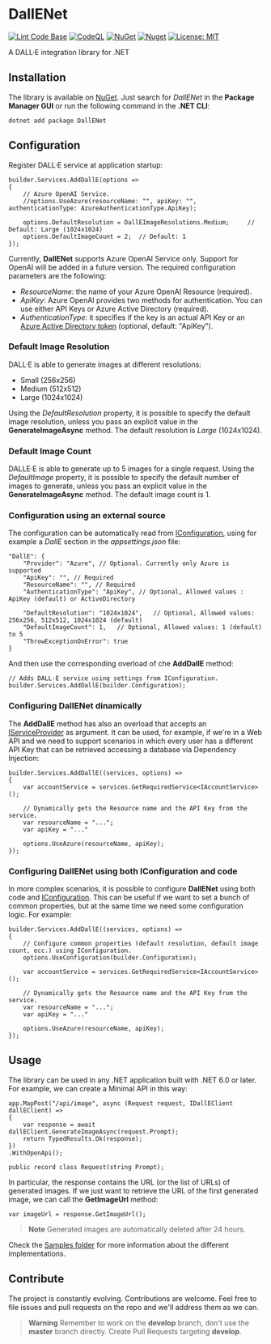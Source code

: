 # DallENet

[![Lint Code Base](https://github.com/marcominerva/DallENet/actions/workflows/linter.yml/badge.svg)](https://github.com/marcominerva/DallENet/actions/workflows/linter.yml)
[![CodeQL](https://github.com/marcominerva/DallENet/actions/workflows/codeql.yml/badge.svg)](https://github.com/marcominerva/DallENet/actions/workflows/codeql.yml)
[![NuGet](https://img.shields.io/nuget/v/DallENet.svg?style=flat-square)](https://www.nuget.org/packages/DallENet)
[![Nuget](https://img.shields.io/nuget/dt/DallENet)](https://www.nuget.org/packages/DallENet)
[![License: MIT](https://img.shields.io/badge/License-MIT-yellow.svg)](https://github.com/marcominerva/DallENet/blob/master/LICENSE)

A DALL·E integration library for .NET

## Installation

The library is available on [NuGet](https://www.nuget.org/packages/DallENet). Just search for *DallENet* in the **Package Manager GUI** or run the following command in the **.NET CLI**:

    dotnet add package DallENet

## Configuration

Register DALL·E service at application startup:

    builder.Services.AddDallE(options =>
    {
        // Azure OpenAI Service.
        //options.UseAzure(resourceName: "", apiKey: "", authenticationType: AzureAuthenticationType.ApiKey);

        options.DefaultResolution = DallEImageResolutions.Medium;     // Default: Large (1024x1024)
        options.DefaultImageCount = 2;  // Default: 1
    });


Currently, **DallENet** supports Azure OpenAI Service only. Support for OpenAI will be added in a future version. The required configuration parameters are the following:

- _ResourceName_: the name of your Azure OpenAI Resource (required).
- _ApiKey_: Azure OpenAI provides two methods for authentication. You can use either API Keys or Azure Active Directory (required).
- _AuthenticationType_: it specifies if the key is an actual API Key or an [Azure Active Directory token](https://learn.microsoft.com/azure/cognitive-services/openai/how-to/managed-identity) (optional, default: "ApiKey").

### Default Image Resolution

DALL·E is able to generate images at different resolutions:

- Small (256x256)
- Medium (512x512)
- Large (1024x1024)

Using the *DefaultResolution* property, it is possible to specify the default image resolution, unless you pass an explicit value in the **GenerateImageAsync** method. The default resolution is _Large_ (1024x1024).

### Default Image Count

DALLE·E is able to generate up to 5 images for a single request. Using the *DefaultImage* property, it is possible to specify the default number of images to generate, unless you pass an explicit value in the **GenerateImageAsync** method. The default image count is 1.

### Configuration using an external source

The configuration can be automatically read from [IConfiguration](https://learn.microsoft.com/en-us/dotnet/api/microsoft.extensions.configuration.iconfiguration), using for example a _DallE_ section in the _appsettings.json_ file:

    "DallE": {
        "Provider": "Azure", // Optional. Currently only Azure is supported
        "ApiKey": "", // Required
        "ResourceName": "", // Required 
        "AuthenticationType": "ApiKey", // Optional, Allowed values : ApiKey (default) or ActiveDirectory

        "DefaultResolution": "1024x1024",   // Optional, Allowed values: 256x256, 512x512, 1024x1024 (default)
        "DefaultImageCount": 1,   // Optional, Allowed values: 1 (default) to 5
        "ThrowExceptionOnError": true
    }

And then use the corresponding overload of che **AddDallE** method:

    // Adds DALL·E service using settings from IConfiguration.
    builder.Services.AddDallE(builder.Configuration);

### Configuring DallENet dinamically

The **AddDallE** method has also an overload that accepts an [IServiceProvider](https://learn.microsoft.com/dotnet/api/system.iserviceprovider) as argument. It can be used, for example, if we're in a Web API and we need to support scenarios in which every user has a different API Key that can be retrieved accessing a database via Dependency Injection:

    builder.Services.AddDallE((services, options) =>
    {
        var accountService = services.GetRequiredService<IAccountService>();

        // Dynamically gets the Resource name and the API Key from the service.
        var resourceName = "...";
        var apiKey = "..."

        options.UseAzure(resourceName, apiKey);
    });

### Configuring DallENet using both IConfiguration and code

In more complex scenarios, it is possible to configure **DallENet** using both code and [IConfiguration](https://learn.microsoft.com/en-us/dotnet/api/microsoft.extensions.configuration.iconfiguration). This can be useful if we want to set a bunch of common properties, but at the same time we need some configuration logic. For example:

    builder.Services.AddDallE((services, options) =>
    {
        // Configure common properties (default resolution, default image count, ecc.) using IConfiguration.
        options.UseConfiguration(builder.Configuration);

        var accountService = services.GetRequiredService<IAccountService>();

        // Dynamically gets the Resource name and the API Key from the service.
        var resourceName = "...";
        var apiKey = "..."

        options.UseAzure(resourceName, apiKey);
    });

## Usage

The library can be used in any .NET application built with .NET 6.0 or later. For example, we can create a Minimal API in this way:

    app.MapPost("/api/image", async (Request request, IDallEClient dallEClient) =>
    {
        var response = await dallEClient.GenerateImageAsync(request.Prompt);
        return TypedResults.Ok(response);
    })
    .WithOpenApi();

    public record class Request(string Prompt);

In particular, the response contains the URL (or the list of URLs) of generated images. If we just want to retrieve the URL of the first generated image, we can call the **GetImageUrl** method:

    var imageUrl = response.GetImageUrl();

> **Note**
Generated images are automatically deleted after 24 hours.

Check the [Samples folder](https://github.com/marcominerva/DallENet/tree/master/samples) for more information about the different implementations.

## Contribute

The project is constantly evolving. Contributions are welcome. Feel free to file issues and pull requests on the repo and we'll address them as we can. 

> **Warning**
Remember to work on the **develop** branch, don't use the **master** branch directly. Create Pull Requests targeting **develop**.
